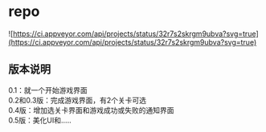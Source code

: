 # repo
 ![https://ci.appveyor.com/api/projects/status/32r7s2skrgm9ubva?svg=true](https://ci.appveyor.com/api/projects/status/32r7s2skrgm9ubva?svg=true)  
 
## 版本说明
0.1：就一个开始游戏界面   
0.2和0.3版：完成游戏界面，有2个关卡可选   
0.4版：增加选关卡界面和游戏成功或失败的通知界面   
0.5版：美化UI和.....